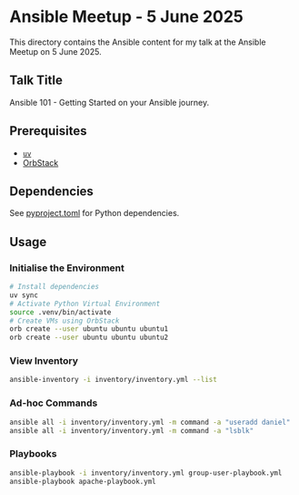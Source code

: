 # Ansible Meetup - 5 June 2025

This directory contains the Ansible content for my talk at the Ansible Meetup on 5 June 2025.

## Talk Title

Ansible 101 - Getting Started on your Ansible journey.

## Prerequisites

- [`uv`](https://docs.astral.sh/uv/)
- [OrbStack](https://orbstack.dev/)

## Dependencies

See [pyproject.toml](pyproject.toml) for Python dependencies.

## Usage

### Initialise the Environment

```bash
# Install dependencies
uv sync
# Activate Python Virtual Environment
source .venv/bin/activate
# Create VMs using OrbStack
orb create --user ubuntu ubuntu ubuntu1
orb create --user ubuntu ubuntu ubuntu2
```

### View Inventory

```bash
ansible-inventory -i inventory/inventory.yml --list
```

### Ad-hoc Commands

```bash
ansible all -i inventory/inventory.yml -m command -a "useradd daniel"
ansible all -i inventory/inventory.yml -m command -a "lsblk"
```

### Playbooks

```bash
ansible-playbook -i inventory/inventory.yml group-user-playbook.yml
ansible-playbook apache-playbook.yml
```

